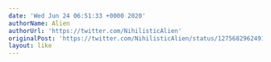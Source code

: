 ```yaml
---
date: 'Wed Jun 24 06:51:33 +0000 2020'
authorName: Alien
authorUrl: 'https://twitter.com/NihilisticAlien'
originalPost: 'https://twitter.com/NihilisticAlien/status/1275682962491748352'
layout: like
---
```


